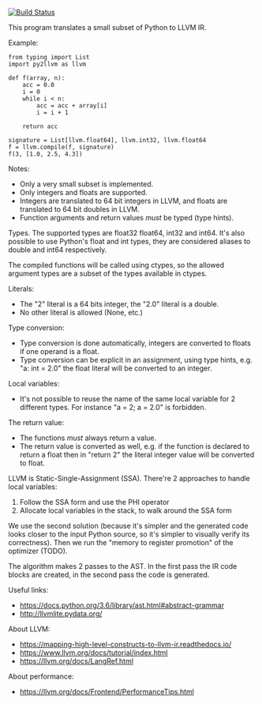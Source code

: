 [![Build Status](https://travis-ci.org/jdavid/py2llvm.svg?branch=master)](http://travis-ci.org/jdavid/py2llvm)

This program translates a small subset of Python to LLVM IR.

Example:

    from typing import List
    import py2llvm as llvm

    def f(array, n):
        acc = 0.0
        i = 0
        while i < n:
            acc = acc + array[i]
            i = i + 1

        return acc

    signature = List[llvm.float64], llvm.int32, llvm.float64
    f = llvm.compile(f, signature)
    f(3, [1.0, 2.5, 4.3])

Notes:

- Only a very small subset is implemented.
- Only integers and floats are supported.
- Integers are translated to 64 bit integers in LLVM, and floats are translated
  to 64 bit doubles in LLVM.
- Function arguments and return values *must* be typed (type hints).

Types. The supported types are float32 float64, int32 and int64. It's also
possible to use Python's float and int types, they are considered aliases to
double and int64 respectively.

The compiled functions will be called using ctypes, so the allowed argument
types are a subset of the types available in ctypes.

Literals:

- The "2" literal is a 64 bits integer, the "2.0" literal is a double.
- No other literal is allowed (None, etc.)

Type conversion:

- Type conversion is done automatically, integers are converted to floats if
  one operand is a float.
- Type conversion can be explicit in an assignment, using type hints, e.g.
  "a: int = 2.0" the float literal will be converted to an integer.

Local variables:

- It's not possible to reuse the name of the same local variable for 2
  different types. For instance "a = 2; a = 2.0" is forbidden.

The return value:

- The functions *must* always return a value.
- The return value is converted as well, e.g. if the function is declared to
  return a float then in "return 2" the literal integer value will be converted
  to float.

LLVM is Static-Single-Assignment (SSA). There're 2 approaches to handle local
variables:

1. Follow the SSA form and use the PHI operator
2. Allocate local variables in the stack, to walk around the SSA form

We use the second solution (because it's simpler and the generated code looks
closer to the input Python source, so it's simpler to visually verify its
correctness). Then we run the "memory to register promotion" of the optimizer
(TODO).

The algorithm makes 2 passes to the AST. In the first pass the IR code blocks
are created, in the second pass the code is generated.

Useful links:

- https://docs.python.org/3.6/library/ast.html#abstract-grammar
- http://llvmlite.pydata.org/

About LLVM:

- https://mapping-high-level-constructs-to-llvm-ir.readthedocs.io/
- https://www.llvm.org/docs/tutorial/index.html
- https://llvm.org/docs/LangRef.html

About performance:

- https://llvm.org/docs/Frontend/PerformanceTips.html
